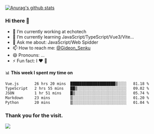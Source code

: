 [![Anurag's github stats](https://github-readme-stats.vercel.app/api?username=gideonsenku)](https://github.com/anuraghazra/github-readme-stats)
### Hi there 👋
- 🔭 I’m currently working at echotech
- 🌱 I’m currently learning JavaScript/TypeScript/Vue3/Vite...
- 💬 Ask me about: JavaScript/Web Spidder 
- 📫 How to reach me: [@Gideon_Senku](https://t.me/Gideon_Senku)
- 😄 Pronouns: ...
- ⚡ Fun fact: I ❤️ 🎵

📊 **This week I spent my time on**
<!--START_SECTION:waka-->

```txt
Vue.js       26 hrs 20 mins  ████████████████████▒░░░░   81.18 %
TypeScript   2 hrs 55 mins   ██▒░░░░░░░░░░░░░░░░░░░░░░   09.02 %
JSON         1 hr 51 mins    █▒░░░░░░░░░░░░░░░░░░░░░░░   05.74 %
Markdown     23 mins         ▒░░░░░░░░░░░░░░░░░░░░░░░░   01.20 %
Python       20 mins         ▒░░░░░░░░░░░░░░░░░░░░░░░░   01.04 %
```

<!--END_SECTION:waka-->


### Thank you for the visit.
![](http://profile-counter.glitch.me/gideonsenku/count.svg)
<!--
**GideonSenku/GideonSenku** is a ✨ _special_ ✨ repository because its `README.md` (this file) appears on your GitHub profile.

Here are some ideas to get you started:

- 🔭 I’m currently working on ...
- 🌱 I’m currently learning ...
- 👯 I’m looking to collaborate on ...
- 🤔 I’m looking for help with ...
- 💬 Ask me about ...
- 📫 How to reach me: ...
- 😄 Pronouns: ...
- ⚡ Fun fact: ...
-->
